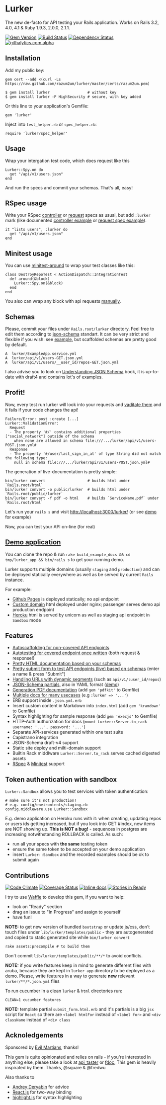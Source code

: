 # Lurker

The new de-facto for API testing your Rails application.
Works on Rails 3.2, 4.0, 4.1 & Ruby 1.9.3, 2.0.0, 2.1.1.

[![Gem Version][GV img]][Gem Version]
[![Build Status][BS img]][Build Status]
[![Dependency Status][DS img]][Dependency Status]
[![githalytics.com alpha](https://cruel-carlota.pagodabox.com/87ced56265849ad6386c2ba0a78f8038 "githalytics.com")](http://githalytics.com/razum2um/lurker)

## Installation

Add my public key:

    gem cert --add <(curl -Ls https://raw.github.com/razum2um/lurker/master/certs/razum2um.pem)

    $ gem install lurker                 # without key
    $ gem install lurker -P HighSecurity # secure, with key added

Or this line to your application's Gemfile:

    gem 'lurker'

Inject into `test_helper.rb` or `spec_helper.rb`:

    require 'lurker/spec_helper'

## Usage

Wrap your intergation test code, which does request like this

    Lurker::Spy.on do
      get "/api/v1/users.json"
    end

And run the specs and commit your schemas. That's all, easy!

## RSpec usage

Write your RSpec [controller][rspec_controller_spec] or [request][rspec_request_spec] specs as usual,
but add `:lurker` mark (like documented [controller example][controler_spec_example] or [request spec example][request_spec_example]).

    it "lists users", :lurker do
      get "/api/v1/users.json"
    end

## Minitest usage

You can use [minitest-around][minitest_around] to wrap your test classes like this:

    class DestroyRepoTest < ActionDispatch::IntegrationTest
      def around(&block)
        Lurker::Spy.on(&block)
      end
    end

You also can wrap any block with api requests [manually][minitest_example].

## Schemas

Please, commit your files under `Rails.root/lurker` directory.
Feel free to edit them according to [json-schema][json_schema] standart.
It can be very strict and flexible if you wish: see [example][json_schema_example],
but scaffolded schemas are pretty good by default.

    A  lurker/ExampleApp.service.yml
    A  lurker/api/v1/users-GET.json.yml
    A  lurker/api/v1/users/__user_id/repos-GET.json.yml

I also advise you to look on [Understanding JSON Schema][json_schema_book] book,
it is up-to-date with draft4 and contains lot's of examples.

## Profit!

Now, every test run lurker will look into your requests and [vaditate them][failed_spec_example]
and it fails if your code changes the api!

    Failure/Error: post :create [...]
    Lurker::ValidationError:
      Request
      - The property '#/' contains additional properties ["social_network"] outside of the schema
        when none are allowed in schema file:///.../lurker/api/v1/users-POST.json.yml#
      Response
      - The property '#/user/last_sign_in_at' of type String did not match the following type:
        null in schema file:///.../lurker/api/v1/users-POST.json.yml#

The generation of live-documentation is pretty simple:

    bin/lurker convert                   # builds html under `Rails.root/html`
    bin/lurker convert -o public/lurker  # builds html under `Rails.root/public/lurker`
    bin/lurker convert -f pdf -o html    # builds `ServiceName.pdf` under `Rails.root/html`

Let's run your `rails s` and visit [http://localhost:3000/lurker/](http://localhost:3000/lurker/)
(or see [demo][demo_app2] for example)

Now, you can test your API on-line (for real)

## [Demo application][demo_app3]

You can clone the repo & run `rake build_example_docs && cd tmp/lurker_app && bin/rails s`
to get your running demo.

Lurker supports multiple domains (usually `staging` and `production`) and can be deployed
statically everywhere as well as be served by current `Rails` instance.

For example:

- [Github Pages][demo_app3] is deployed statically; no api endpoint
- [Custom domain][demo_app2] html deployed under nginx; passenger serves demo api production endpoint
- [Heroku][demo_app] html is served by unicorn as well as staging api endpoint in `Sandbox` mode

## Features

- [Autoscaffolding for non-covered API endpoints][controler_spec_example]
- [Autotesting for covered endpoint once written][failed_spec_example] (both request & response!)
- [Pretty HTML documentation based on your schemas][html_generation_example]
- [Pretty submit form to test API endpoints (live) based on schemas][demo_live] (enter a name & press "Submit")
- [Handling URLs with dynamic segments][nested_controller_spec_example] (such as `api/v1/:user_id/repos`)
- [JSON-Schema partials][partial_example], also in YAML format ([demo][partial_example_demo])
- [Generation PDF documentation][pdf_example] (add `gem 'pdfkit'` to Gemfile)
- [Multiple docs for many usecases][suffixes_example] (e.g `:lurker => '...'`)
- ERB support inside `.json.yml.erb`
- Insert custom content in Markdown into `index.html` (add `gem 'kramdown'` to Gemfile)
- Syntax highlighting for sample response (add `gem 'execjs'` to Gemfile)
- HTTP-Auth authorization for docs (`mount Lurker::Server.to_rack username: '...', password: '...'`)
- Separate API-services generated within one test suite
- Capistrano integration
- JSON-Schema draft-v4 support
- Static site deploy and milti-domain support
- Builtin Rack middlware `Lurker::Server.to_rack` serves cached digested assets
- [RSpec][failed_spec_example] & [Minitest][minitest_example] support

## Token authentication with sandbox

`Lurker::Sandbox` allows you to test services with token authentication:

    # make sure it's not production!
    # e.g. config/environtents/staging.rb
    config.middleware.use Lurker::Sandbox

E.g. demo application on Heroku runs with it: when creating, updating repos or users
ids getting increased, but if you look into GET #index,
new items are NOT showing up. **This is NOT a bug!** - sequences in postgres
are increasing notwithstanding ROLLBACK is called. As such:

- run all your specs with **the same** testing token
- ensure the same token to be accepted on your demo application
- insert `Lurker::Sandbox` and the recorded examples should be ok to submit again

## Contributions

[![Code Climate][CC img]][Code Climate]
[![Coverage Status][CS img]][Coverage Status]
[![Inline docs](http://inch-pages.github.io/github/razum2um/lurker.png)](http://inch-pages.github.io/github/razum2um/lurker)
[![Stories in Ready](https://badge.waffle.io/razum2um/lurker.png?label=ready&title=Ready&_=1)][waffle]

I try to use [Waffle][waffle] to develop this gem, if you want to help:

- look on "Ready" section
- drag an issue to "In Progress" and assign to yourself
- have fun!

**NOTE:** to get new version of bundled `bootstrap` or update js/css,
don't touch files under `lib/lurker/templates/public` - they are autogenerated
and copied to static generated site while `bin/lurker convert`

    rake assets:precompile # to build them

Don't commit `lib/lurker/templates/public/**/*` to avoid conflicts.

**NOTE:** if you write features keep in mind to generate different files with aruba,
because they are kept in `lurker_app` directory to be deployed as a demo. Please, write
features in a way to generate **new** relevant `lurker/**/*.json.yml` files

To run cucumber in a clean `lurker` & `html` directories run:

    CLEAN=1 cucumber features

**NOTE:** template partial `submit_form.html.erb` and it's partials is a big `jsx` script for `React`
so there are `<label htmlFor` instead of `<label for>` and `<div className` instead of `<div class`

## Acknoledgements

Sponsored by [Evil Martians][evil_martians], thanks!

This gem is quite opinionated and relies on rails - if you're
interested in anything else, please take a look at [api_taster][api_taster] or [fdoc][fdoc],
This gem is heavily inspirated by them. Thanks, @square & @fredwu

Also thanks to

- [Andrey Deryabin][aderyabin] for advice
- [React.js][reactjs] for two-way binding
- [highlight.js][hljs] for syntax highlighting

[aderyabin]: https://twitter.com/aderyabin
[hljs]: http://highlightjs.org/
[waffle]: https://waffle.io/razum2um/lurker
[gh_api]: https://developer.github.com/v3/meta/
[api_taster]: https://github.com/fredwu/api_taster
[reactjs]: http://facebook.github.io/react/
[fdoc]: https://github.com/square/fdoc
[json_schema]: http://json-schema.org/
[json_schema_example]: http://json-schema.org/example2.html
[json_schema_book]: http://spacetelescope.github.io/understanding-json-schema/
[evil_martians]: http://evilmartians.com/
[rspec_controller_spec]: https://www.relishapp.com/rspec/rspec-rails/docs/controller-specs
[rspec_request_spec]: https://www.relishapp.com/rspec/rspec-rails/docs/request-specs/request-spec
[minitest_around]: https://github.com/splattael/minitest-around

[failed_spec_example]: https://www.relishapp.com/razum2um/lurker/docs/test-endpoint
[controler_spec_example]: https://www.relishapp.com/razum2um/lurker/docs/controller-schema-scaffolding
[nested_controller_spec_example]: https://www.relishapp.com/razum2um/lurker/docs/controller-nested-schema-scaffolding
[request_spec_example]: https://www.relishapp.com/razum2um/lurker/docs/request-schema-scaffolding
[html_generation_example]: https://www.relishapp.com/razum2um/lurker/docs/html-generation
[partial_example]: https://www.relishapp.com/razum2um/lurker/docs/partials
[suffixes_example]: https://www.relishapp.com/razum2um/lurker/docs/request-schema-suffixes
[minitest_example]: https://www.relishapp.com/razum2um/lurker/docs/minitest

[demo_app]: http://lurker-app.herokuapp.com
[demo_app2]: http://lurker.razum2um.me
[demo_app3]: http://razum2um.github.io/lurker/
[demo_live]: http://lurker.razum2um.me/lurker/api/v1/users-POST.html
[pdf_example]: http://razum2um.github.io/lurker/Lurker%20Demo%20Application.pdf
[partial_example_demo]: http://razum2um.github.io/lurker/api/v1/users/__user_id/repos-POST.html

[Gem Version]: https://rubygems.org/gems/lurker
[Build Status]: https://travis-ci.org/razum2um/lurker
[Dependency Status]: https://gemnasium.com/razum2um/lurker
[Code Climate]: https://codeclimate.com/github/razum2um/lurker
[Coverage Status]: https://coveralls.io/r/razum2um/lurker

[GV img]: https://badge.fury.io/rb/lurker.png
[BS img]: https://travis-ci.org/razum2um/lurker.png
[DS img]: https://gemnasium.com/razum2um/lurker.png
[CC img]: https://codeclimate.com/github/razum2um/lurker.png
[CS img]: https://coveralls.io/repos/razum2um/lurker/badge.png?branch=master
